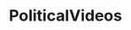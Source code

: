 ---
title: PoliticalVideos
crosslinks:
- me_irl
- SethKaperDale
- FrenchWestIndies
- BetoORourke
- mealtimevideos
- askphilosophy
- conspiracy
- JordanPeterson
- news
- UtricksBlog
- ahmadiyya
- politics
- AMAAggregator
- PoliticalVideo
- television
---